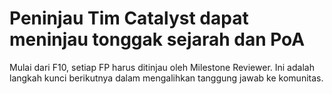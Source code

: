 # **Peninjau Tim Catalyst dapat meninjau tonggak sejarah dan PoA**

Mulai dari F10, setiap FP harus ditinjau oleh Milestone Reviewer. Ini adalah langkah kunci berikutnya dalam mengalihkan tanggung jawab ke komunitas.
